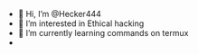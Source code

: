 - 👋 Hi, I’m @Hecker444
- 👀 I’m interested in Ethical hacking
- 🌱 I’m currently learning commands on termux
- 

<!---
Hecker444/Hecker444 is a ✨ special ✨ repository because its `README.md` (this file) appears on your GitHub profile.
You can click the Preview link to take a look at your changes.
--->
